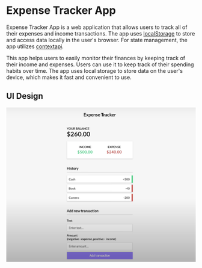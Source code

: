 # Expense Tracker App

Expense Tracker App is a web application that allows users to track all of their expenses and income transactions. The app uses [localStorage](https://developer.mozilla.org/en-US/docs/Web/API/Window/localStorage) to store and access data locally in the user's browser. For state management, the app utilizes [contextapi](https://reactjs.org/docs/context.html).

This app helps users to easily monitor their finances by keeping track of their income and expenses. Users can use it to keep track of their spending habits over time. The app uses local storage to store data on the user's device, which makes it fast and convenient to use.

## UI Design

![UI Design](https://github.com/Bijaym095/Expense-Tracker-App/blob/master/public/design/expense-tracker-design.png?raw=true)
